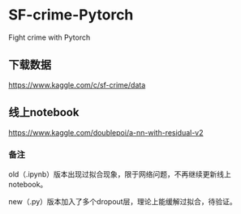 # SF-crime-Pytorch

Fight crime with Pytorch

## 下载数据

https://www.kaggle.com/c/sf-crime/data

## 线上notebook

https://www.kaggle.com/doublepoi/a-nn-with-residual-v2

### 备注

old（.ipynb）版本出现过拟合现象，限于网络问题，不再继续更新线上notebook。

new（.py）版本加入了多个dropout层，理论上能缓解过拟合，待验证。
